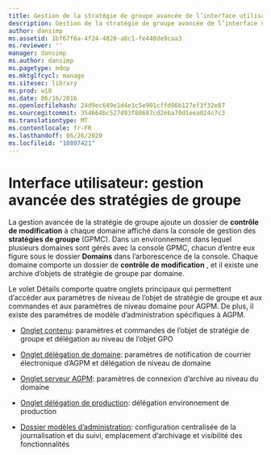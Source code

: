 ```yaml
---
title: Gestion de la stratégie de groupe avancée de l’interface utilisateur
description: Gestion de la stratégie de groupe avancée de l’interface utilisateur
author: dansimp
ms.assetid: 1bf67f6a-4f24-4020-a8c1-fe440de9caa3
ms.reviewer: ''
manager: dansimp
ms.author: dansimp
ms.pagetype: mdop
ms.mktglfcycl: manage
ms.sitesec: library
ms.prod: w10
ms.date: 06/16/2016
ms.openlocfilehash: 24d9ec649e1d4e1c5e901cffd86b127ef3f32e87
ms.sourcegitcommit: 354664bc527d93f80687cd2eba70d1eea024c7c3
ms.translationtype: MT
ms.contentlocale: fr-FR
ms.lasthandoff: 06/26/2020
ms.locfileid: "10807421"
---
```

# Interface utilisateur: gestion avancée des stratégies de groupe


La gestion avancée de la stratégie de groupe ajoute un dossier de **contrôle de modification** à chaque domaine affiché dans la console de gestion des **stratégies de groupe** (GPMC). Dans un environnement dans lequel plusieurs domaines sont gérés avec la console GPMC, chacun d’entre eux figure sous le dossier **Domains** dans l’arborescence de la console. Chaque domaine comporte un dossier de **contrôle de modification** , et il existe une archive d’objets de stratégie de groupe par domaine.

Le volet Détails comporte quatre onglets principaux qui permettent d’accéder aux paramètres de niveau de l’objet de stratégie de groupe et aux commandes et aux paramètres de niveau domaine pour AGPM. De plus, il existe des paramètres de modèle d’administration spécifiques à AGPM.

-   [Onglet contenu](contents-tab-agpm40.md): paramètres et commandes de l’objet de stratégie de groupe et délégation au niveau de l’objet GPO

-   [Onglet délégation de domaine](domain-delegation-tab-agpm40.md): paramètres de notification de courrier électronique d’AGPM et délégation de niveau de domaine

-   [Onglet serveur AGPM](agpm-server-tab-agpm40.md): paramètres de connexion d’archive au niveau du domaine

-   [Onglet délégation de production](production-delegation-tab-agpm40.md): délégation environnement de production

-   [Dossier modèles d’administration](administrative-templates-folder-agpm40.md): configuration centralisée de la journalisation et du suivi, emplacement d’archivage et visibilité des fonctionnalités

 

 





